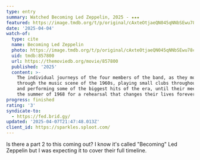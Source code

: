 ```yaml
---
type: entry
summary: Watched Becoming Led Zeppelin, 2025 - ★★★
featured: https://image.tmdb.org/t/p/original/cAxteOtjaeQN045qNNbSEwu78c4.jpg
date: '2025-04-04'
watch-of:
  type: cite
  name: Becoming Led Zeppelin
  photo: https://image.tmdb.org/t/p/original/cAxteOtjaeQN045qNNbSEwu78c4.jpg
  uid: tmdb:857800
  url: https://themoviedb.org/movie/857800
  published: '2025'
  content: >-
    The individual journeys of the four members of the band, as they move
    through the music scene of the 1960s, playing small clubs throughout Britain
    and performing some of the biggest hits of the era, until their meeting in
    the summer of 1968 for a rehearsal that changes their lives forever.
progress: finished
rating: '3'
syndicate-to:
  - https://fed.brid.gy/
updated: '2025-04-07T21:47:48.013Z'
client_id: https://sparkles.sploot.com/
---
```

Is there a part 2 to this coming out? I know it's called "Becoming" Led Zeppelin but I was expecting it to cover their full timeline.

